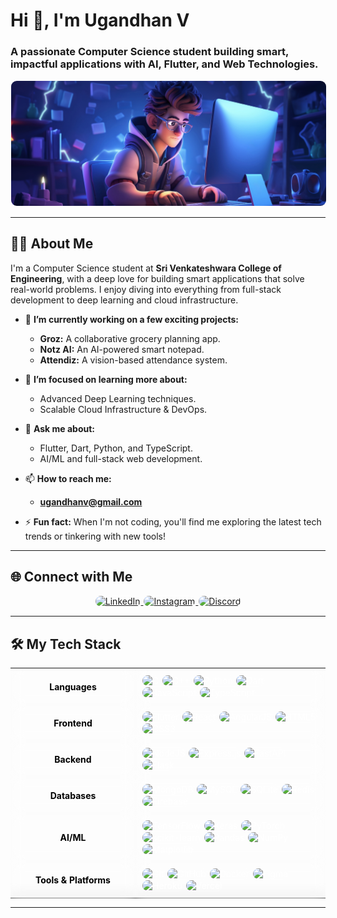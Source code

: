 # Hi 👋, I'm Ugandhan V
### A passionate Computer Science student building smart, impactful applications with AI, Flutter, and Web Technologies.

<p align="center">
  <a href="https://visitcount.itsvg.in">
    <img src="display picture.jpg" alt="Dev Pic"/>
  </a>
</p>

---

## 👨‍💻 About Me

I'm a Computer Science student at **Sri Venkateshwara College of Engineering**, with a deep love for building smart applications that solve real-world problems. I enjoy diving into everything from full-stack development to deep learning and cloud infrastructure.

- 🔭 **I’m currently working on a few exciting projects:**
  - **Groz:** A collaborative grocery planning app.
  - **Notz AI:** An AI-powered smart notepad.
  - **Attendiz:** A vision-based attendance system.

- 🌱 **I’m focused on learning more about:**
  - Advanced Deep Learning techniques.
  - Scalable Cloud Infrastructure & DevOps.

- 💬 **Ask me about:**
  - Flutter, Dart, Python, and TypeScript.
  - AI/ML and full-stack web development.

- 📫 **How to reach me:**
  - **<a href="mailto:ugandhanv@gmail.com">ugandhanv@gmail.com</a>**

- ⚡ **Fun fact:** When I'm not coding, you'll find me exploring the latest tech trends or tinkering with new tools!

---

## 🌐 Connect with Me

<p align="center">
  <a href="https://linkedin.com/in/ugandhan-v" target="_blank">
    <img src="https://img.shields.io/badge/LinkedIn-%23FFFFFF.svg?style=for-the-badge&logo=linkedin&logoColor=%23000000&color=%23282828" alt="LinkedIn"/>
  </a>
  <a href="https://instagram.com/uganthan_1909_" target="_blank">
    <img src="https://img.shields.io/badge/Instagram-%23FFFFFF.svg?style=for-the-badge&logo=Instagram&logoColor=%23000000&color=%23282828" alt="Instagram"/>
  </a>
  <a href="https://discord.gg/ugandhan_v" target="_blank">
    <img src="https://img.shields.io/badge/Discord-%23FFFFFF.svg?style=for-the-badge&logo=discord&logoColor=%23000000&color=%23282828" alt="Discord"/>
  </a>
</p>

---

## 🛠️ My Tech Stack

<style>
  table {
    border: none;
    border-collapse: collapse;
    background: transparent;
    width: 100%;
  }
  td {
    border: none;
    padding: 10px;
    background: rgba(255, 255, 255, 0.1);
    border-radius: 0px;
    backdrop-filter: blur(10px);
    color: #FFFFFF;
  }
  td:first-child {
    font-weight: bold;
    color: #000000; 
  }
  img {
    border-radius: 10px;
    border: 1px solid rgba(255, 255, 255, 0.3);
    transition: all 0.3s ease;
  }
  img:hover {
    background: rgba(255, 255, 255, 0.2);
    transform: scale(1.05);
  }
</style>

<table width="100%">
  <tr>
    <td align="center" width="180">
      <b>Languages</b>
    </td>
    <td>
      <img src="https://img.shields.io/badge/c-%23FFFFFF.svg?style=for-the-badge&logo=c&logoColor=%23000000&color=%23282828" alt="C"/>
      <img src="https://img.shields.io/badge/c++-%23FFFFFF.svg?style=for-the-badge&logo=c%2B%2B&logoColor=%23000000&color=%23282828" alt="C++"/>
      <img src="https://img.shields.io/badge/python-%23FFFFFF.svg?style=for-the-badge&logo=python&logoColor=%23000000&color=%23282828" alt="Python"/>
      <img src="https://img.shields.io/badge/dart-%23FFFFFF.svg?style=for-the-badge&logo=dart&logoColor=%23000000&color=%23282828" alt="Dart"/>
      <img src="https://img.shields.io/badge/javascript-%23FFFFFF.svg?style=for-the-badge&logo=javascript&logoColor=%23000000&color=%23282828" alt="JavaScript"/>
      <img src="https://img.shields.io/badge/typescript-%23FFFFFF.svg?style=for-the-badge&logo=typescript&logoColor=%23000000&color=%23282828" alt="TypeScript"/>
    </td>
  </tr>
  <tr>
    <td align="center">
      <b>Frontend</b>
    </td>
    <td>
      <img src="https://img.shields.io/badge/Flutter-%23FFFFFF.svg?style=for-the-badge&logo=Flutter&logoColor=%23000000&color=%23282828" alt="Flutter"/>
      <img src="https://img.shields.io/badge/react-%23FFFFFF.svg?style=for-the-badge&logo=react&logoColor=%23000000&color=%23282828" alt="React"/>
      <img src="https://img.shields.io/badge/angular.js-%23FFFFFF.svg?style=for-the-badge&logo=angularjs&logoColor=%23000000&color=%23282828" alt="AngularJS"/>
      <img src="https://img.shields.io/badge/html5-%23FFFFFF.svg?style=for-the-badge&logo=html5&logoColor=%23000000&color=%23282828" alt="HTML5"/>
      <img src="https://img.shields.io/badge/css3-%23FFFFFF.svg?style=for-the-badge&logo=css3&logoColor=%23000000&color=%23282828" alt="CSS3"/>
    </td>
  </tr>
  <tr>
    <td align="center">
      <b>Backend</b>
    </td>
    <td>
      <img src="https://img.shields.io/badge/node.js-%23FFFFFF.svg?style=for-the-badge&logo=node.js&logoColor=%23000000&color=%23282828" alt="NodeJS"/>
      <img src="https://img.shields.io/badge/express.js-%23FFFFFF.svg?style=for-the-badge&logo=express&logoColor=%23000000&color=%23282828" alt="Express.js"/>
      <img src="https://img.shields.io/badge/FastAPI-%23FFFFFF.svg?style=for-the-badge&logo=fastapi&logoColor=%23000000&color=%23282828" alt="FastAPI"/>
      <img src="https://img.shields.io/badge/flask-%23FFFFFF.svg?style=for-the-badge&logo=flask&logoColor=%23000000&color=%23282828" alt="Flask"/>
    </td>
  </tr>
  <tr>
    <td align="center">
      <b>Databases</b>
    </td>
    <td>
      <img src="https://img.shields.io/badge/MongoDB-%23FFFFFF.svg?style=for-the-badge&logo=mongodb&logoColor=%23000000&color=%23282828" alt="MongoDB"/>
      <img src="https://img.shields.io/badge/mysql-%23FFFFFF.svg?style=for-the-badge&logo=mysql&logoColor=%23000000&color=%23282828" alt="MySQL"/>
      <img src="https://img.shields.io/badge/sqlite-%23FFFFFF.svg?style=for-the-badge&logo=sqlite&logoColor=%23000000&color=%23282828" alt="SQLite"/>
      <img src="https://img.shields.io/badge/redis-%23FFFFFF.svg?style=for-the-badge&logo=redis&logoColor=%23000000&color=%23282828" alt="Redis"/>
      <img src="https://img.shields.io/badge/firebase-%23FFFFFF.svg?style=for-the-badge&logo=firebase&logoColor=%23000000&color=%23282828" alt="Firebase"/>
    </td>
  </tr>
  <tr>
    <td align="center">
      <b>AI/ML</b>
    </td>
    <td>
      <img src="https://img.shields.io/badge/TensorFlow-%23FFFFFF.svg?style=for-the-badge&logo=TensorFlow&logoColor=%23000000&color=%23282828" alt="TensorFlow"/>
      <img src="https://img.shields.io/badge/Keras-%23FFFFFF.svg?style=for-the-badge&logo=Keras&logoColor=%23000000&color=%23282828" alt="Keras"/>
      <img src="https://img.shields.io/badge/PyTorch-%23FFFFFF.svg?style=for-the-badge&logo=PyTorch&logoColor=%23000000&color=%23282828" alt="PyTorch"/>
      <img src="https://img.shields.io/badge/scikit--learn-%23FFFFFF.svg?style=for-the-badge&logo=scikit-learn&logoColor=%23000000&color=%23282828" alt="scikit-learn"/>
      <img src="https://img.shields.io/badge/pandas-%23FFFFFF.svg?style=for-the-badge&logo=pandas&logoColor=%23000000&color=%23282828" alt="Pandas"/>
      <img src="https://img.shields.io/badge/numpy-%23FFFFFF.svg?style=for-the-badge&logo=numpy&logoColor=%23000000&color=%23282828" alt="NumPy"/>
      <img src="https://img.shields.io/badge/Matplotlib-%23FFFFFF.svg?style=for-the-badge&logo=Matplotlib&logoColor=%23000000&color=%23282828" alt="Matplotlib"/>
    </td>
  </tr>
  <tr>
    <td align="center">
      <b>Tools & Platforms</b>
    </td>
    <td>
      <img src="https://img.shields.io/badge/git-%23FFFFFF.svg?style=for-the-badge&logo=git&logoColor=%23000000&color=%23282828" alt="Git"/>
      <img src="https://img.shields.io/badge/github-%23FFFFFF.svg?style=for-the-badge&logo=github&logoColor=%23000000&color=%23282828" alt="GitHub"/>
      <img src="https://img.shields.io/badge/docker-%23FFFFFF.svg?style=for-the-badge&logo=docker&logoColor=%23000000&color=%23282828" alt="Docker"/>
      <img src="https://img.shields.io/badge/figma-%23FFFFFF.svg?style=for-the-badge&logo=figma&logoColor=%23000000&color=%23282828" alt="Figma"/>
      <img src="https://img.shields.io/badge/heroku-%23FFFFFF.svg?style=for-the-badge&logo=heroku&logoColor=%23000000&color=%23282828" alt="Heroku"/>
      <img src="https://img.shields.io/badge/vercel-%23FFFFFF.svg?style=for-the-badge&logo=vercel&logoColor=%23000000&color=%23282828" alt="Vercel"/>
    </td>
  </tr>
</table>

---

<!-- Proudly created with GPRM ( https://gprm.itsvg.in ) -->
